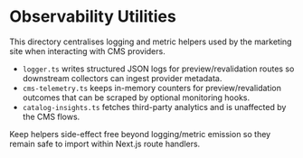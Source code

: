 # Observability Utilities

This directory centralises logging and metric helpers used by the marketing site when interacting with CMS providers.

- `logger.ts` writes structured JSON logs for preview/revalidation routes so downstream collectors can ingest provider metadata.
- `cms-telemetry.ts` keeps in-memory counters for preview/revalidation outcomes that can be scraped by optional monitoring hooks.
- `catalog-insights.ts` fetches third-party analytics and is unaffected by the CMS flows.

Keep helpers side-effect free beyond logging/metric emission so they remain safe to import within Next.js route handlers.

